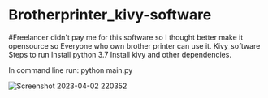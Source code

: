 # Brotherprinter_kivy-software
  #Freelancer didn't pay me for this software so I thought better make it opensource so Everyone who own brother printer can use it.
Kivy_software
Steps to run 
Install python 3.7
Install kivy and other dependencies.


In command line run:
python main.py


![Screenshot 2023-04-02 220352](https://user-images.githubusercontent.com/61001884/229376254-50a82bfc-4476-4691-aa3d-c8ece70f87b5.png)
